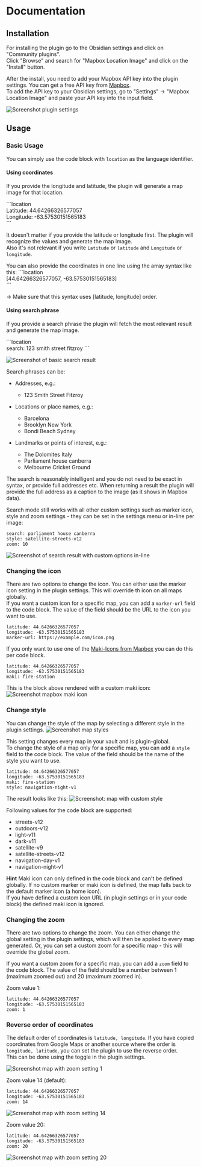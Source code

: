 # Documentation

## Installation

For installing the plugin go to the Obsidian settings and click on "Community plugins".  
Click "Browse" and search for "Mapbox Location Image" and click on the "Install" button.

After the install, you need to add your Mapbox API key into the plugin settings. You can get a free API key from [Mapbox](https://www.mapbox.com/).  
To add the API key to your Obsidian settings, go to "Settings" -> "Mapbox Location Image" and paste your API key into the input field.

![Screenshot plugin settings](./docs/settings.png)

## Usage

### Basic Usage

You can simply use the code block with `location` as the language identifier.

#### Using coordinates

If you provide the longitude and latitude, the plugin will generate a map image for that location.

\```location  
Latitude: 44.64266326577057  
Longitude: -63.57530151565183  
\```

It doesn't matter if you provide the latitude or longitude first. The plugin will recognize the values and generate the map image.  
Also it's not relevant if you write `Latitude` or `latitude` and `Longitude` or `longitude`.

You can also provide the coordinates in one line using the array syntax like this:
\```location  
[44.64266326577057, -63.57530151565183]  
\```

-> Make sure that this syntax uses [latitude, longitude] order.

#### Using search phrase

If you provide a search phrase the plugin will fetch the most relevant result and generate the map image.

\```location  
search: 123 smith street fitzroy
\```

![Screenshot of basic search result](./docs/basic-search.png)

Search phrases can be:

-   Addresses, e.g.:

    -   123 Smith Street Fitzroy

-   Locations or place names, e.g.:

    -   Barcelona
    -   Brooklyn New York
    -   Bondi Beach Sydney

-   Landmarks or points of interest, e.g.:
    -   The Dolomites Italy
    -   Parliament house canberra
    -   Melbourne Cricket Ground

The search is reasonably intelligent and you do not need to be exact in syntax, or provide full addresses etc. When returning a result the plugin will provide the full address as a caption to the image (as it shows in Mapbox data).

Search mode still works with all other custom settings such as marker icon, style and zoom settings - they can be set in the settings menu or in-line per image:

```location
search: parliament house canberra
style: satellite-streets-v12
zoom: 10
```

![Screenshot of search result with custom options in-line](./docs/search-with-options.jpeg)

### Changing the icon

There are two options to change the icon. You can either use the marker icon setting in the plugin settings. This will override th icon on all maps globally.  
If you want a custom icon for a specific map, you can add a `marker-url` field to the code block. The value of the field should be the URL to the icon you want to use.

```location
latitude: 44.64266326577057
longitude: -63.57530151565183
marker-url: https://example.com/icon.png
```

If you only want to use one of the [Maki-Icons from Mapbox](https://labs.mapbox.com/maki-icons/) you can do this per code block.

```location
latitude: 44.64266326577057
longitude: -63.57530151565183
maki: fire-station
```

This is the block above rendered with a custom maki icon:
![Screenshot mapbox maki icon](./docs/custom_maki.png)

### Change style

You can change the style of the map by selecting a different style in the plugin settings.
![Screenshot map styles](./docs/map-style-settings.png)

This setting changes every map in your vault and is plugin-global.  
To change the style of a map only for a specific map, you can add a `style` field to the code block. The value of the field should be the name of the style you want to use.

```location
latitude: 44.64266326577057
longitude: -63.57530151565183
maki: fire-station
style: navigation-night-v1
```

The result looks like this:
![Screenshot: map with custom style](./docs/code-style-result.png)

Following values for the code block are supported:

-   streets-v12
-   outdoors-v12
-   light-v11
-   dark-v11
-   satellite-v9
-   satellite-streets-v12
-   navigation-day-v1
-   navigation-night-v1

**Hint**
Maki icon can only defined in the code block and can't be defined globally. If no custom marker or maki icon is defined, the map falls back to the default marker icon (a home icon).  
If you have defined a custom icon URL (in plugin settings or in your code block) the defined maki icon is ignored.

### Changing the zoom

There are two options to change the zoom. You can either change the global setting in the plugin settings, which will then be applied to every map generated. Or, you can set a custom zoom for a specific map - this will override the global zoom.

If you want a custom zoom for a specific map, you can add a `zoom` field to the code block. The value of the field should be a number between 1 (maximum zoomed out) and 20 (maximum zoomed in).

Zoom value 1:

```location
latitude: 44.64266326577057
longitude: -63.57530151565183
zoom: 1
```

### Reverse order of coordinates

The default order of coordinates is `latitude, longitude`. If you have copied coordinates from Google Maps or another source where the order is `longitude, latitude`, you can set the plugin to use the reverse order.   
This can be done using the toggle in the plugin settings.

![Screenshot map with zoom setting 1](./docs/zoom-setting-1.png)

Zoom value 14 (default):

```location
latitude: 44.64266326577057
longitude: -63.57530151565183
zoom: 14
```

![Screenshot map with zoom setting 14](./docs/zoom-setting-14.png)

Zoom value 20:

```location
latitude: 44.64266326577057
longitude: -63.57530151565183
zoom: 20
```

![Screenshot map with zoom setting 20](./docs/zoom-setting-20.png)
